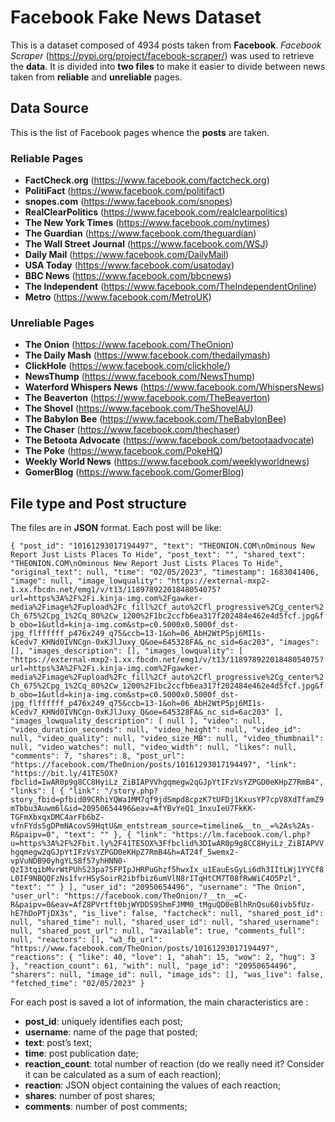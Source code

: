 # Facebook Fake News Dataset
This is a dataset composed of 4934 posts taken from **Facebook**. *Facebook Scraper* (https://pypi.org/project/facebook-scraper/) was used to retrieve the **data**.
It is divided into **two files** to make it easier to divide between news taken from **reliable** and **unreliable** pages.
## Data Source
This is the list of Facebook pages whence the **posts** are taken.
### Reliable Pages
- **FactCheck.org** (https://www.facebook.com/factcheck.org) 
- **PolitiFact** (https://www.facebook.com/politifact) 
- **snopes.com** (https://www.facebook.com/snopes) 
- **RealClearPolitics** (https://www.facebook.com/realclearpolitics)
- **The New York Times** (https://www.facebook.com/nytimes)
- **The Guardian** (https://www.facebook.com/theguardian) 
- **The Wall Street Journal** (https://www.facebook.com/WSJ)
- **Daily Mail** (https://www.facebook.com/DailyMail) 
- **USA Today** (https://www.facebook.com/usatoday) 
- **BBC News** (https://www.facebook.com/bbcnews)
- **The Independent** (https://www.facebook.com/TheIndependentOnline)
- **Metro** (https://www.facebook.com/MetroUK)

### Unreliable Pages
- **The Onion** (https://www.facebook.com/TheOnion) 
- **The Daily Mash** (https://www.facebook.com/thedailymash) 
- **ClickHole** (https://www.facebook.com/clickhole/) 
- **NewsThump** (https://www.facebook.com/NewsThump) 
- **Waterford Whispers News** (https://www.facebook.com/WhispersNews) 
- **The Beaverton** (https://www.facebook.com/TheBeaverton) 
- **The Shovel** (https://www.facebook.com/TheShovelAU) 
- **The Babylon Bee** (https://www.facebook.com/TheBabylonBee)
- **The Chaser** (https://www.facebook.com/thechaser)
- **The Betoota Advocate** (https://www.facebook.com/betootaadvocate) 
- **The Poke** (https://www.facebook.com/PokeHQ)
- **Weekly World News** (https://www.facebook.com/weeklyworldnews)
- **GomerBlog** (https://www.facebook.com/GomerBlog)

## File type and Post structure
The files are in **JSON** format.
Each post will be like: 

`{
    "post_id": "10161293017194497",
    "text": "THEONION.COM\nOminous New Report Just Lists Places To Hide",
    "post_text": "",
    "shared_text": "THEONION.COM\nOminous New Report Just Lists Places To Hide",
    "original_text": null,
    "time": "02/05/2023",
    "timestamp": 1683041406,
    "image": null,
    "image_lowquality": "https://external-mxp2-1.xx.fbcdn.net/emg1/v/t13/11897892201848054075?url=https%3A%2F%2Fi.kinja-img.com%2Fgawker-media%2Fimage%2Fupload%2Fc_fill%2Cf_auto%2Cfl_progressive%2Cg_center%2Ch_675%2Cpg_1%2Cq_80%2Cw_1200%2F1bc2ccfb6ea317f202484e462e4d5fcf.jpg&fb_obo=1&utld=kinja-img.com&stp=c0.5000x0.5000f_dst-jpg_flffffff_p476x249_q75&ccb=13-1&oh=06_AbH2WtP5pj6MI1s-kCedv7_KHNd0IVNCgn-0xKJlJuxy_Q&oe=645328FA&_nc_sid=6ac203",
    "images": [],
    "images_description": [],
    "images_lowquality": [
        "https://external-mxp2-1.xx.fbcdn.net/emg1/v/t13/11897892201848054075?url=https%3A%2F%2Fi.kinja-img.com%2Fgawker-media%2Fimage%2Fupload%2Fc_fill%2Cf_auto%2Cfl_progressive%2Cg_center%2Ch_675%2Cpg_1%2Cq_80%2Cw_1200%2F1bc2ccfb6ea317f202484e462e4d5fcf.jpg&fb_obo=1&utld=kinja-img.com&stp=c0.5000x0.5000f_dst-jpg_flffffff_p476x249_q75&ccb=13-1&oh=06_AbH2WtP5pj6MI1s-kCedv7_KHNd0IVNCgn-0xKJlJuxy_Q&oe=645328FA&_nc_sid=6ac203"
    ],
    "images_lowquality_description": [
        null
    ],
    "video": null,
    "video_duration_seconds": null,
    "video_height": null,
    "video_id": null,
    "video_quality": null,
    "video_size_MB": null,
    "video_thumbnail": null,
    "video_watches": null,
    "video_width": null,
    "likes": null,
    "comments": 7,
    "shares": 8,
    "post_url": "https://facebook.com/TheOnion/posts/10161293017194497",
    "link": "https://bit.ly/41TE5OX?fbclid=IwAR0p9g8CC8HyiLz_ZiBIAPVVhgqmegw2qGJpYtIFzVsYZPGD0eKHpZ7RmB4",
    "links": [
        {
            "link": "/story.php?story_fbid=pfbid09CRhiYQWa1MM7qf9jdSmpd8cpzK7tUFDj1KxusYP7cpV8XdTfamZ9mTbbu3Auwm6l&id=20950654496&eav=AfYBvYeQ1_1nxuIeU7FkKK-TGFmXbxqxDMC4arFb6bZ-vfnFYds5gDPmNAcovS9HqtU&m_entstream_source=timeline&__tn__=%2As%2As-R&paipv=0",
            "text": ""
        },
        {
            "link": "https://lm.facebook.com/l.php?u=https%3A%2F%2Fbit.ly%2F41TE5OX%3Ffbclid%3DIwAR0p9g8CC8HyiLz_ZiBIAPVVhgqmegw2qGJpYtIFzVsYZPGD0eKHpZ7RmB4&h=AT24f_5wemx2-vpVuNDB90yhgYLS8f57yhHNN0-QzI3tqibMvrWtPUhS23pa75FPIpJHRPuGhzf5hwxIx_u1EauEsGyLi6dh3IItLWj1YYCf8L0IF9NBQQFzNs1fvrHSySoirR2ibfbiz6umVlN8rITqHtCM7T08fRwWiC4O5Pzl",
            "text": ""
        }
    ],
    "user_id": "20950654496",
    "username": "The Onion",
    "user_url": "https://facebook.com/TheOnion/?__tn__=C-R&paipv=0&eav=AfZ8PVrtft0bjWYDDS9ShmFJMM0_tMguQD0eBlhRnQsu60ivb5fUz-hE7hDoPTjDX3s",
    "is_live": false,
    "factcheck": null,
    "shared_post_id": null,
    "shared_time": null,
    "shared_user_id": null,
    "shared_username": null,
    "shared_post_url": null,
    "available": true,
    "comments_full": null,
    "reactors": [],
    "w3_fb_url": "https://www.facebook.com/TheOnion/posts/10161293017194497",
    "reactions": {
        "like": 40,
        "love": 1,
        "ahah": 15,
        "wow": 2,
        "hug": 3
    },
    "reaction_count": 61,
    "with": null,
    "page_id": "20950654496",
    "sharers": null,
    "image_id": null,
    "image_ids": [],
    "was_live": false,
    "fetched_time": "02/05/2023"
}`

For each post is saved a lot of information, the main characteristics are :
- **post_id**: uniquely identifies each post;
- **username**: name of the page that posted;
- **text**: post’s text;
- **time**: post publication date;
- **reaction_count**: total number of reaction (do we really need it? Consider it can be calculated as a sum of each reaction);
- **reaction**: JSON object containing the values of each reaction;
- **shares**: number of post shares;
- **comments**: number of post comments;
